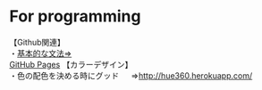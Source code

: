 # For programming  
【Github関連】  
・[基本的な文法⇒](https://docs.github.com/ja/github/writing-on-github/getting-started-with-writing-and-formatting-on-github/basic-writing-and-formatting-syntax)  
[GitHub Pages](https://pages.github.com/) 
【カラーデザイン】  
・色の配色を決める時にグッド  　
⇒http://hue360.herokuapp.com/  
